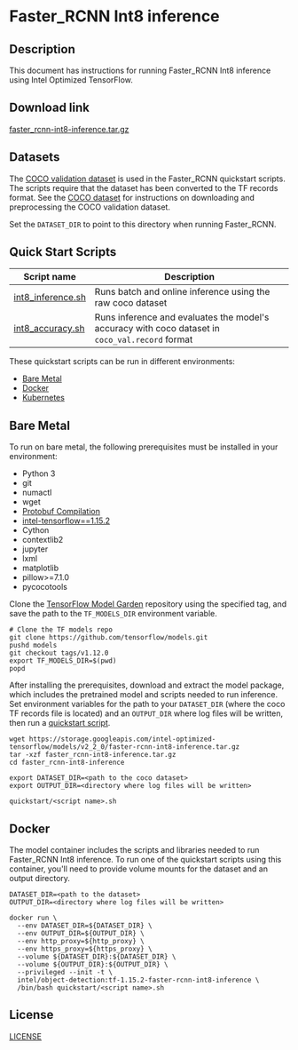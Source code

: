 <!--- 0. Title -->
# Faster_RCNN Int8 inference

<!-- 10. Description -->
## Description

This document has instructions for running Faster_RCNN Int8 inference using
Intel Optimized TensorFlow.

<!--- 20. Download link -->
## Download link

[faster_rcnn-int8-inference.tar.gz](https://storage.googleapis.com/intel-optimized-tensorflow/models/v2_2_0/faster-rcnn-int8-inference.tar.gz)

<!--- 30. Datasets -->
## Datasets

The [COCO validation dataset](http://cocodataset.org) is used in the
Faster_RCNN quickstart scripts. The scripts require that the dataset
has been converted to the TF records format. See the
[COCO dataset](/datasets/coco/README.md) for instructions on downloading
and preprocessing the COCO validation dataset.

Set the `DATASET_DIR` to point to this directory when running Faster_RCNN.

<!--- 40. Quick Start Scripts -->
## Quick Start Scripts

| Script name | Description |
|-------------|-------------|
| [int8_inference.sh](int8_inference.sh) | Runs batch and online inference using the raw coco dataset |
| [int8_accuracy.sh](int8_accuracy.sh) | Runs inference and evaluates the model's accuracy with coco dataset in `coco_val.record` format |

These quickstart scripts can be run in different environments:
* [Bare Metal](#bare-metal)
* [Docker](#docker)
* [Kubernetes](#kubernetes)

<!--- 50. Bare Metal -->
## Bare Metal

To run on bare metal, the following prerequisites must be installed in your environment:
* Python 3
* git
* numactl
* wget
* [Protobuf Compilation](https://github.com/tensorflow/models/blob/v1.12.0/research/object_detection/g3doc/installation.md#protobuf-compilation)
* [intel-tensorflow==1.15.2](https://pypi.org/project/intel-tensorflow/)
* Cython
* contextlib2
* jupyter
* lxml
* matplotlib
* pillow>=7.1.0
* pycocotools

Clone the [TensorFlow Model Garden](https://github.com/tensorflow/models)
repository using the specified tag, and save the path to the `TF_MODELS_DIR`
environment variable.
```
# Clone the TF models repo
git clone https://github.com/tensorflow/models.git
pushd models
git checkout tags/v1.12.0
export TF_MODELS_DIR=$(pwd)
popd
```

After installing the prerequisites, download and extract the model
package, which includes the pretrained model and scripts needed
to run inference. Set environment variables for the path to
your `DATASET_DIR` (where the coco TF records file is
located) and an `OUTPUT_DIR` where log files will be written, then run a
[quickstart script](#quick-start-scripts).

```
wget https://storage.googleapis.com/intel-optimized-tensorflow/models/v2_2_0/faster-rcnn-int8-inference.tar.gz
tar -xzf faster_rcnn-int8-inference.tar.gz
cd faster_rcnn-int8-inference

export DATASET_DIR=<path to the coco dataset>
export OUTPUT_DIR=<directory where log files will be written>

quickstart/<script name>.sh
```

<!--- 60. Docker -->
## Docker

The model container includes the scripts and libraries needed to run 
Faster_RCNN Int8 inference. To run one of the quickstart scripts 
using this container, you'll need to provide volume mounts for the dataset 
and an output directory.

```
DATASET_DIR=<path to the dataset>
OUTPUT_DIR=<directory where log files will be written>

docker run \
  --env DATASET_DIR=${DATASET_DIR} \
  --env OUTPUT_DIR=${OUTPUT_DIR} \
  --env http_proxy=${http_proxy} \
  --env https_proxy=${https_proxy} \
  --volume ${DATASET_DIR}:${DATASET_DIR} \
  --volume ${OUTPUT_DIR}:${OUTPUT_DIR} \
  --privileged --init -t \
  intel/object-detection:tf-1.15.2-faster-rcnn-int8-inference \
  /bin/bash quickstart/<script name>.sh
```

<!--- 80. License -->
## License

[LICENSE](/LICENSE)

